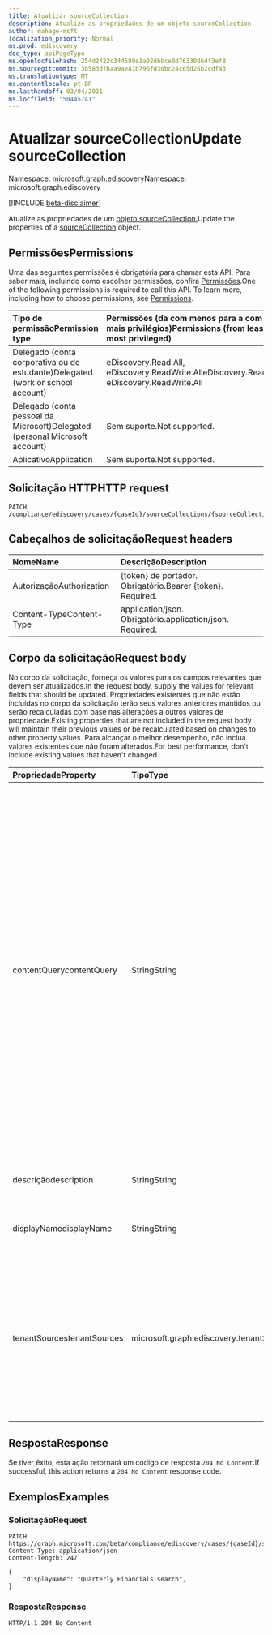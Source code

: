 ```yaml
---
title: Atualizar sourceCollection
description: Atualize as propriedades de um objeto sourceCollection.
author: mahage-msft
localization_priority: Normal
ms.prod: ediscovery
doc_type: apiPageType
ms.openlocfilehash: 254d2422c344580e1a02dbbce0d76330d6df3ef8
ms.sourcegitcommit: 3b583d7baa9ae81b796fd30bc24c65d26b2cdf43
ms.translationtype: MT
ms.contentlocale: pt-BR
ms.lasthandoff: 03/04/2021
ms.locfileid: "50445741"
---
```

# <a name="update-sourcecollection"></a><span data-ttu-id="ce2e0-103">Atualizar sourceCollection</span><span class="sxs-lookup"><span data-stu-id="ce2e0-103">Update sourceCollection</span></span>

<span data-ttu-id="ce2e0-104">Namespace: microsoft.graph.ediscovery</span><span class="sxs-lookup"><span data-stu-id="ce2e0-104">Namespace: microsoft.graph.ediscovery</span></span>

[!INCLUDE [beta-disclaimer](../../includes/beta-disclaimer.md)]

<span data-ttu-id="ce2e0-105">Atualize as propriedades de um [objeto sourceCollection.](../resources/ediscovery-sourcecollection.md)</span><span class="sxs-lookup"><span data-stu-id="ce2e0-105">Update the properties of a [sourceCollection](../resources/ediscovery-sourcecollection.md) object.</span></span>

## <a name="permissions"></a><span data-ttu-id="ce2e0-106">Permissões</span><span class="sxs-lookup"><span data-stu-id="ce2e0-106">Permissions</span></span>

<span data-ttu-id="ce2e0-p101">Uma das seguintes permissões é obrigatória para chamar esta API. Para saber mais, incluindo como escolher permissões, confira [Permissões](/graph/permissions-reference).</span><span class="sxs-lookup"><span data-stu-id="ce2e0-p101">One of the following permissions is required to call this API. To learn more, including how to choose permissions, see [Permissions](/graph/permissions-reference).</span></span>

|<span data-ttu-id="ce2e0-109">Tipo de permissão</span><span class="sxs-lookup"><span data-stu-id="ce2e0-109">Permission type</span></span>|<span data-ttu-id="ce2e0-110">Permissões (da com menos para a com mais privilégios)</span><span class="sxs-lookup"><span data-stu-id="ce2e0-110">Permissions (from least to most privileged)</span></span>|
|:---|:---|
|<span data-ttu-id="ce2e0-111">Delegado (conta corporativa ou de estudante)</span><span class="sxs-lookup"><span data-stu-id="ce2e0-111">Delegated (work or school account)</span></span>|<span data-ttu-id="ce2e0-112">eDiscovery.Read.All, eDiscovery.ReadWrite.All</span><span class="sxs-lookup"><span data-stu-id="ce2e0-112">eDiscovery.Read.All, eDiscovery.ReadWrite.All</span></span>|
|<span data-ttu-id="ce2e0-113">Delegado (conta pessoal da Microsoft)</span><span class="sxs-lookup"><span data-stu-id="ce2e0-113">Delegated (personal Microsoft account)</span></span>|<span data-ttu-id="ce2e0-114">Sem suporte.</span><span class="sxs-lookup"><span data-stu-id="ce2e0-114">Not supported.</span></span>|
|<span data-ttu-id="ce2e0-115">Aplicativo</span><span class="sxs-lookup"><span data-stu-id="ce2e0-115">Application</span></span>|<span data-ttu-id="ce2e0-116">Sem suporte.</span><span class="sxs-lookup"><span data-stu-id="ce2e0-116">Not supported.</span></span>|

## <a name="http-request"></a><span data-ttu-id="ce2e0-117">Solicitação HTTP</span><span class="sxs-lookup"><span data-stu-id="ce2e0-117">HTTP request</span></span>

<!-- {
  "blockType": "ignored"
}
-->

``` http
PATCH /compliance/ediscovery/cases/{caseId}/sourceCollections/{sourceCollectionId}
```

## <a name="request-headers"></a><span data-ttu-id="ce2e0-118">Cabeçalhos de solicitação</span><span class="sxs-lookup"><span data-stu-id="ce2e0-118">Request headers</span></span>

|<span data-ttu-id="ce2e0-119">Nome</span><span class="sxs-lookup"><span data-stu-id="ce2e0-119">Name</span></span>|<span data-ttu-id="ce2e0-120">Descrição</span><span class="sxs-lookup"><span data-stu-id="ce2e0-120">Description</span></span>|
|:---|:---|
|<span data-ttu-id="ce2e0-121">Autorização</span><span class="sxs-lookup"><span data-stu-id="ce2e0-121">Authorization</span></span>|<span data-ttu-id="ce2e0-p102">{token} de portador. Obrigatório.</span><span class="sxs-lookup"><span data-stu-id="ce2e0-p102">Bearer {token}. Required.</span></span>|
|<span data-ttu-id="ce2e0-124">Content-Type</span><span class="sxs-lookup"><span data-stu-id="ce2e0-124">Content-Type</span></span>|<span data-ttu-id="ce2e0-p103">application/json. Obrigatório.</span><span class="sxs-lookup"><span data-stu-id="ce2e0-p103">application/json. Required.</span></span>|

## <a name="request-body"></a><span data-ttu-id="ce2e0-127">Corpo da solicitação</span><span class="sxs-lookup"><span data-stu-id="ce2e0-127">Request body</span></span>

<span data-ttu-id="ce2e0-128">No corpo da solicitação, forneça os valores para os campos relevantes que devem ser atualizados.</span><span class="sxs-lookup"><span data-stu-id="ce2e0-128">In the request body, supply the values for relevant fields that should be updated.</span></span> <span data-ttu-id="ce2e0-129">Propriedades existentes que não estão incluídas no corpo da solicitação terão seus valores anteriores mantidos ou serão recalculadas com base nas alterações a outros valores de propriedade.</span><span class="sxs-lookup"><span data-stu-id="ce2e0-129">Existing properties that are not included in the request body will maintain their previous values or be recalculated based on changes to other property values.</span></span> <span data-ttu-id="ce2e0-130">Para alcançar o melhor desempenho, não inclua valores existentes que não foram alterados.</span><span class="sxs-lookup"><span data-stu-id="ce2e0-130">For best performance, don't include existing values that haven't changed.</span></span>

|<span data-ttu-id="ce2e0-131">Propriedade</span><span class="sxs-lookup"><span data-stu-id="ce2e0-131">Property</span></span>|<span data-ttu-id="ce2e0-132">Tipo</span><span class="sxs-lookup"><span data-stu-id="ce2e0-132">Type</span></span>|<span data-ttu-id="ce2e0-133">Descrição</span><span class="sxs-lookup"><span data-stu-id="ce2e0-133">Description</span></span>|
|:---|:---|:---|
|<span data-ttu-id="ce2e0-134">contentQuery</span><span class="sxs-lookup"><span data-stu-id="ce2e0-134">contentQuery</span></span>|<span data-ttu-id="ce2e0-135">String</span><span class="sxs-lookup"><span data-stu-id="ce2e0-135">String</span></span>|<span data-ttu-id="ce2e0-136">A cadeia de caracteres de consulta na consulta KQL (Keyword Query Language).</span><span class="sxs-lookup"><span data-stu-id="ce2e0-136">The query string in KQL (Keyword Query Language) query.</span></span> <span data-ttu-id="ce2e0-137">Para obter detalhes, consulte [Consultas de palavra-chave e condições de pesquisa para Pesquisa de Conteúdo e Descoberta De Conteúdo.](/microsoft-365/compliance/keyword-queries-and-search-conditions)</span><span class="sxs-lookup"><span data-stu-id="ce2e0-137">For details, see [Keyword queries and search conditions for Content Search and eDiscovery](/microsoft-365/compliance/keyword-queries-and-search-conditions).</span></span>  <span data-ttu-id="ce2e0-138">Você pode refinar pesquisas usando campos emparelhados com valores; por exemplo, `subject:"Quarterly Financials" AND Date>=06/01/2016 AND Date<=07/01/2016` .</span><span class="sxs-lookup"><span data-stu-id="ce2e0-138">You can refine searches by using fields paired with values; for example, `subject:"Quarterly Financials" AND Date>=06/01/2016 AND Date<=07/01/2016`.</span></span>|
|<span data-ttu-id="ce2e0-139">descrição</span><span class="sxs-lookup"><span data-stu-id="ce2e0-139">description</span></span>|<span data-ttu-id="ce2e0-140">String</span><span class="sxs-lookup"><span data-stu-id="ce2e0-140">String</span></span>|<span data-ttu-id="ce2e0-141">A descrição da **sourceCollection**.</span><span class="sxs-lookup"><span data-stu-id="ce2e0-141">The description of the **sourceCollection**.</span></span>|
|<span data-ttu-id="ce2e0-142">displayName</span><span class="sxs-lookup"><span data-stu-id="ce2e0-142">displayName</span></span>|<span data-ttu-id="ce2e0-143">String</span><span class="sxs-lookup"><span data-stu-id="ce2e0-143">String</span></span>|<span data-ttu-id="ce2e0-144">O nome de exibição do **sourceCollection**.</span><span class="sxs-lookup"><span data-stu-id="ce2e0-144">The display name of the **sourceCollection**.</span></span>|
|<span data-ttu-id="ce2e0-145">tenantSources</span><span class="sxs-lookup"><span data-stu-id="ce2e0-145">tenantSources</span></span>|<span data-ttu-id="ce2e0-146">microsoft.graph.ediscovery.tenantSources</span><span class="sxs-lookup"><span data-stu-id="ce2e0-146">microsoft.graph.ediscovery.tenantSources</span></span>|<span data-ttu-id="ce2e0-147">Quando especificado, a coleção se estenderá por um serviço para uma carga de trabalho inteira.</span><span class="sxs-lookup"><span data-stu-id="ce2e0-147">When specified, the collection will span across a service for an entire workload.</span></span> <span data-ttu-id="ce2e0-148">Os valores possíveis são: `allMailboxes` e `allSites`.</span><span class="sxs-lookup"><span data-stu-id="ce2e0-148">Possible values are: `allMailboxes`, `allSites`.</span></span>|

## <a name="response"></a><span data-ttu-id="ce2e0-149">Resposta</span><span class="sxs-lookup"><span data-stu-id="ce2e0-149">Response</span></span>

<span data-ttu-id="ce2e0-150">Se tiver êxito, esta ação retornará um código de resposta `204 No Content`.</span><span class="sxs-lookup"><span data-stu-id="ce2e0-150">If successful, this action returns a `204 No Content` response code.</span></span>

## <a name="examples"></a><span data-ttu-id="ce2e0-151">Exemplos</span><span class="sxs-lookup"><span data-stu-id="ce2e0-151">Examples</span></span>

### <a name="request"></a><span data-ttu-id="ce2e0-152">Solicitação</span><span class="sxs-lookup"><span data-stu-id="ce2e0-152">Request</span></span>

<!-- {
  "blockType": "request",
  "name": "update_sourcecollection"
}
-->

``` http
PATCH https://graph.microsoft.com/beta/compliance/ediscovery/cases/{caseId}/sourceCollections/1a9b4145d8f84e39bc45a7f68c5c5119
Content-Type: application/json
Content-length: 247

{
    "displayName": "Quarterly Financials search",
}
```

### <a name="response"></a><span data-ttu-id="ce2e0-153">Resposta</span><span class="sxs-lookup"><span data-stu-id="ce2e0-153">Response</span></span>

<!-- {
  "blockType": "response",
  "truncated": true
}
-->

``` http
HTTP/1.1 204 No Content
```
